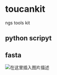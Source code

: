 # toucankit
ngs tools kit

## python scripyt

## fasta


![在这里插入图片描述](https://img-blog.csdnimg.cn/20190512091003159.png)
